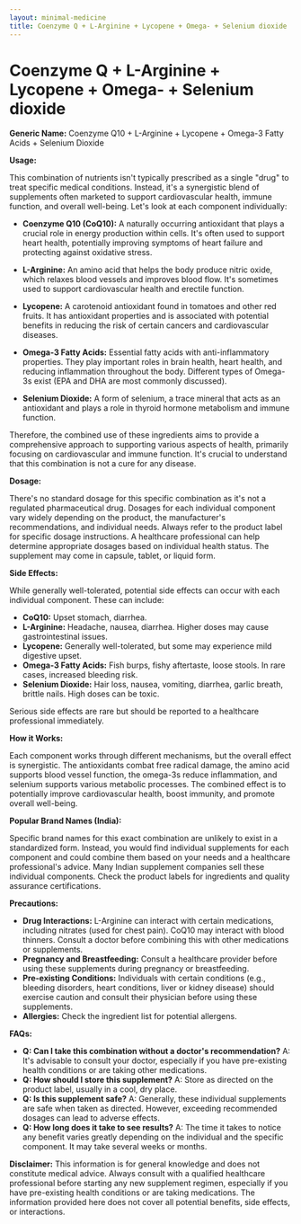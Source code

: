 ```yaml
---
layout: minimal-medicine
title: Coenzyme Q + L-Arginine + Lycopene + Omega- + Selenium dioxide
---
```


# Coenzyme Q + L-Arginine + Lycopene + Omega- + Selenium dioxide

**Generic Name:** Coenzyme Q10 + L-Arginine + Lycopene + Omega-3 Fatty Acids + Selenium Dioxide


**Usage:**

This combination of nutrients isn't typically prescribed as a single "drug" to treat specific medical conditions. Instead, it's a synergistic blend of supplements often marketed to support cardiovascular health, immune function, and overall well-being.  Let's look at each component individually:

* **Coenzyme Q10 (CoQ10):**  A naturally occurring antioxidant that plays a crucial role in energy production within cells. It's often used to support heart health, potentially improving symptoms of heart failure and protecting against oxidative stress.

* **L-Arginine:** An amino acid that helps the body produce nitric oxide, which relaxes blood vessels and improves blood flow. It's sometimes used to support cardiovascular health and erectile function.

* **Lycopene:** A carotenoid antioxidant found in tomatoes and other red fruits.  It has antioxidant properties and is associated with potential benefits in reducing the risk of certain cancers and cardiovascular diseases.

* **Omega-3 Fatty Acids:** Essential fatty acids with anti-inflammatory properties.  They play important roles in brain health, heart health, and reducing inflammation throughout the body.  Different types of Omega-3s exist (EPA and DHA are most commonly discussed).

* **Selenium Dioxide:** A form of selenium, a trace mineral that acts as an antioxidant and plays a role in thyroid hormone metabolism and immune function.


Therefore, the combined use of these ingredients aims to provide a comprehensive approach to supporting various aspects of health, primarily focusing on cardiovascular and immune function.  It's crucial to understand that this combination is not a cure for any disease.


**Dosage:**

There's no standard dosage for this specific combination as it's not a regulated pharmaceutical drug. Dosages for each individual component vary widely depending on the product, the manufacturer's recommendations, and individual needs. Always refer to the product label for specific dosage instructions.  A healthcare professional can help determine appropriate dosages based on individual health status.  The supplement may come in capsule, tablet, or liquid form.


**Side Effects:**

While generally well-tolerated, potential side effects can occur with each individual component.  These can include:

* **CoQ10:** Upset stomach, diarrhea.
* **L-Arginine:**  Headache, nausea, diarrhea.  Higher doses may cause gastrointestinal issues.
* **Lycopene:**  Generally well-tolerated, but some may experience mild digestive upset.
* **Omega-3 Fatty Acids:**  Fish burps, fishy aftertaste, loose stools.  In rare cases, increased bleeding risk.
* **Selenium Dioxide:**  Hair loss, nausea, vomiting, diarrhea, garlic breath, brittle nails.  High doses can be toxic.


Serious side effects are rare but should be reported to a healthcare professional immediately.


**How it Works:**

Each component works through different mechanisms, but the overall effect is synergistic.  The antioxidants combat free radical damage, the amino acid supports blood vessel function, the omega-3s reduce inflammation, and selenium supports various metabolic processes.  The combined effect is to potentially improve cardiovascular health, boost immunity, and promote overall well-being.


**Popular Brand Names (India):**

Specific brand names for this exact combination are unlikely to exist in a standardized form. Instead, you would find individual supplements for each component and could combine them based on your needs and a healthcare professional's advice. Many Indian supplement companies sell these individual components.  Check the product labels for ingredients and quality assurance certifications.


**Precautions:**

* **Drug Interactions:**  L-Arginine can interact with certain medications, including nitrates (used for chest pain).  CoQ10 may interact with blood thinners.  Consult a doctor before combining this with other medications or supplements.
* **Pregnancy and Breastfeeding:**  Consult a healthcare provider before using these supplements during pregnancy or breastfeeding.
* **Pre-existing Conditions:**  Individuals with certain conditions (e.g., bleeding disorders, heart conditions, liver or kidney disease) should exercise caution and consult their physician before using these supplements.
* **Allergies:** Check the ingredient list for potential allergens.


**FAQs:**

* **Q: Can I take this combination without a doctor's recommendation?** A: It's advisable to consult your doctor, especially if you have pre-existing health conditions or are taking other medications.
* **Q: How should I store this supplement?** A: Store as directed on the product label, usually in a cool, dry place.
* **Q: Is this supplement safe?** A: Generally, these individual supplements are safe when taken as directed. However, exceeding recommended dosages can lead to adverse effects.
* **Q: How long does it take to see results?** A:  The time it takes to notice any benefit varies greatly depending on the individual and the specific component.  It may take several weeks or months.


**Disclaimer:** This information is for general knowledge and does not constitute medical advice.  Always consult with a qualified healthcare professional before starting any new supplement regimen, especially if you have pre-existing health conditions or are taking medications.  The information provided here does not cover all potential benefits, side effects, or interactions.
